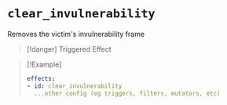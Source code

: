 # `clear_invulnerability`

Removes the victim's invulnerability frame

> [!danger] Triggered Effect

> [!Example]
> ```yaml
> effects:
> - id: clear_invulnerability
>   ...other config (eg triggers, filters, mutators, etc)
> ```
